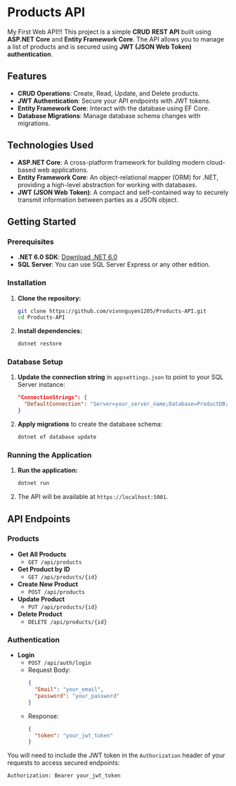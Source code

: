 
# Products API
My First Web API!!!
This project is a simple **CRUD** **REST API** built using **ASP.NET Core** and **Entity Framework Core**. The API allows you to manage a list of products and is secured using **JWT (JSON Web Token) authentication**.
## Features

- **CRUD Operations**: Create, Read, Update, and Delete products.
- **JWT Authentication**: Secure your API endpoints with JWT tokens.
- **Entity Framework Core**: Interact with the database using EF Core.
- **Database Migrations**: Manage database schema changes with migrations.

## Technologies Used

- **ASP.NET Core**: A cross-platform framework for building modern cloud-based web applications.
- **Entity Framework Core**: An object-relational mapper (ORM) for .NET, providing a high-level abstraction for working with databases.
- **JWT (JSON Web Token)**: A compact and self-contained way to securely transmit information between parties as a JSON object.

## Getting Started

### Prerequisites

- **.NET 6.0 SDK**: [Download .NET 6.0](https://dotnet.microsoft.com/download/dotnet/6.0)
- **SQL Server**: You can use SQL Server Express or any other edition.

### Installation

1. **Clone the repository:**
   ```bash
   git clone https://github.com/vivnnguyen1205/Products-API.git
   cd Products-API
   ```

2. **Install dependencies:**
   ```bash
   dotnet restore
   ```

### Database Setup

1. **Update the connection string** in `appsettings.json` to point to your SQL Server instance:
   ```json
   "ConnectionStrings": {
     "DefaultConnection": "Server=your_server_name;Database=ProductDB;Trusted_Connection=True;"
   }
   ```

2. **Apply migrations** to create the database schema:
   ```bash
   dotnet ef database update
   ```

### Running the Application

1. **Run the application:**
   ```bash
   dotnet run
   ```

2. The API will be available at `https://localhost:5001`.

## API Endpoints

### Products

- **Get All Products**
  - `GET /api/products`
- **Get Product by ID**
  - `GET /api/products/{id}`
- **Create New Product**
  - `POST /api/products`
- **Update Product**
  - `PUT /api/products/{id}`
- **Delete Product**
  - `DELETE /api/products/{id}`

### Authentication

- **Login**
  - `POST /api/auth/login`
  - Request Body: 
    ```json
    {
      "Email": "your_email",
      "password": "your_password"
    }
    ```
  - Response: 
    ```json
    {
      "token": "your_jwt_token"
    }
    ```

You will need to include the JWT token in the `Authorization` header of your requests to access secured endpoints:

```http
Authorization: Bearer your_jwt_token
```
